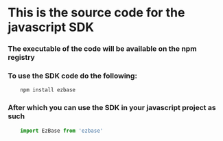 # This is the source code for the javascript SDK
### The executable of the code will be available on the npm registry

### To use the SDK code do the following:

```javascript
    npm install ezbase
```

### After which you  can use the SDK in your javascript project as such
```javascript
    import EzBase from 'ezbase'
```